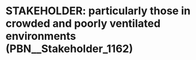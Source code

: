 # STAKEHOLDER: __particularly those in crowded and poorly ventilated environments__ (PBN__Stakeholder_1162)

